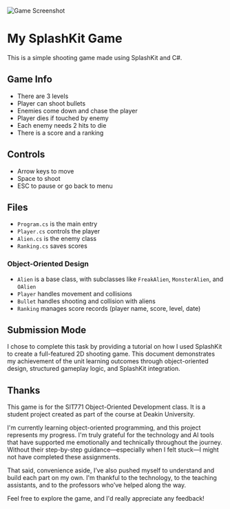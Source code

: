 ![Game Screenshot](images/game.png)

# My SplashKit Game

This is a simple shooting game made using SplashKit and C#.

## Game Info

- There are 3 levels
- Player can shoot bullets
- Enemies come down and chase the player
- Player dies if touched by enemy
- Each enemy needs 2 hits to die
- There is a score and a ranking

## Controls

- Arrow keys to move
- Space to shoot
- ESC to pause or go back to menu

## Files

- `Program.cs` is the main entry
- `Player.cs` controls the player
- `Alien.cs` is the enemy class
- `Ranking.cs` saves scores

### Object-Oriented Design
- `Alien` is a base class, with subclasses like `FreakAlien`, `MonsterAlien`, and `OAlien`
- `Player` handles movement and collisions
- `Bullet` handles shooting and collision with aliens
- `Ranking` manages score records (player name, score, level, date)


## Submission Mode

I chose to complete this task by providing a tutorial on how I used SplashKit to create a full-featured 2D shooting game. This document demonstrates my achievement of the unit learning outcomes through object-oriented design, structured gameplay logic, and SplashKit integration.


## Thanks

This game is for the SIT771 Object-Oriented Development class.
It is a student project created as part of the course at Deakin University.

I'm currently learning object-oriented programming, and this project represents my progress. I'm truly grateful for the technology and AI tools that have supported me emotionally and technically throughout the journey.
Without their step-by-step guidance—especially when I felt stuck—I might not have completed these assignments.

That said, convenience aside, I’ve also pushed myself to understand and build each part on my own. I'm thankful to the technology, to the teaching assistants, and to the professors who’ve helped along the way.

Feel free to explore the game, and I'd really appreciate any feedback!
